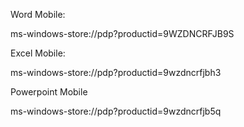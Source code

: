 Word Mobile:

ms-windows-store://pdp?productid=9WZDNCRFJB9S

Excel Mobile:

ms-windows-store://pdp?productid=9wzdncrfjbh3

Powerpoint Mobile

ms-windows-store://pdp?productid=9wzdncrfjb5q
